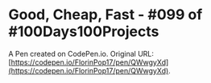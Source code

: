 # Good, Cheap, Fast - #099 of #100Days100Projects

A Pen created on CodePen.io. Original URL: [https://codepen.io/FlorinPop17/pen/QWwgyXd](https://codepen.io/FlorinPop17/pen/QWwgyXd).


